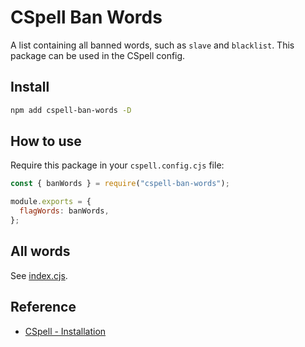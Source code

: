 # CSpell Ban Words

A list containing all banned words, such as `slave` and `blacklist`. This package can be used in the CSpell config.

## Install

```bash
npm add cspell-ban-words -D
```

## How to use

Require this package in your `cspell.config.cjs` file:

```js
const { banWords } = require("cspell-ban-words");

module.exports = {
  flagWords: banWords,
};
```

## All words

See [index.cjs](./src/index.cjs).

## Reference

- [CSpell - Installation](https://cspell.org/docs/installation/)
